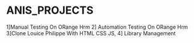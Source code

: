 # ANIS_PROJECTS
1]Manual Testing On ORange Hrm 2] Automation Testing On ORange Hrm 3]Clone Louice Philippe With HTML CSS JS, 4] Library Management
